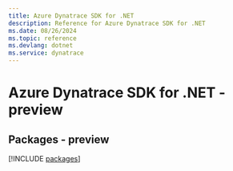 ```yaml
---
title: Azure Dynatrace SDK for .NET
description: Reference for Azure Dynatrace SDK for .NET
ms.date: 08/26/2024
ms.topic: reference
ms.devlang: dotnet
ms.service: dynatrace
---
```

# Azure Dynatrace SDK for .NET - preview
## Packages - preview
[!INCLUDE [packages](dynatrace-index.md)]